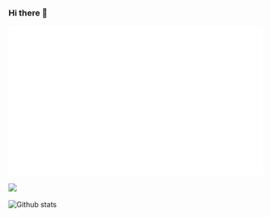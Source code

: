 ### Hi there 👋

![](https://raw.githubusercontent.com/Mahefa-MaH/github-stats/master/generated/languages.svg#gh-dark-mode-only)

![](https://raw.githubusercontent.com/username/github-stats/master/generated/overview.svg#gh-dark-mode-only)

![Github stats](https://github-readme-stats.vercel.app/api?username=Mahefa-MaH&theme=highcontrast&show_icons=true&count_private=true)

<!--
**Mahefa-MaH/Mahefa-MaH** is a ✨ _special_ ✨ repository because its `README.md` (this file) appears on your GitHub profile.

Here are some ideas to get you started:

- 🔭 I’m currently working on ...
- 🌱 I’m currently learning ...
- 👯 I’m looking to collaborate on ...
- 🤔 I’m looking for help with ...
- 💬 Ask me about ...
- 📫 How to reach me: ...
- 😄 Pronouns: ...
- ⚡ Fun fact: ...
-->
